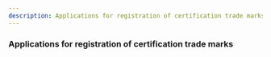 ```yaml
---
description: Applications for registration of certification trade marks
---
```


### Applications for registration of certification trade marks

